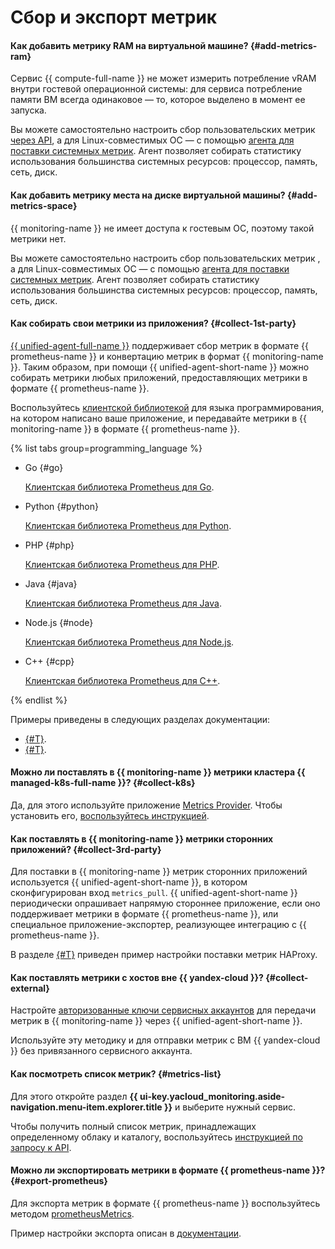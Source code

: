 # Сбор и экспорт метрик

#### Как добавить метрику RAM на виртуальной машине? {#add-metrics-ram}

Сервис {{ compute-full-name }} не может измерить потребление vRAM внутри гостевой операционной системы: для сервиса потребление памяти ВМ всегда одинаковое — то, которое выделено в момент ее запуска.

Вы можете самостоятельно настроить сбор пользовательских метрик [через API](../../monitoring/operations/metric/add.md), а для Linux-совместимых ОС — с помощью [агента для поставки системных метрик](../../monitoring/operations/unified-agent/linux_metrics.md). Агент позволяет собирать статистику использования большинства системных ресурсов: процессор, память, сеть, диск.

#### Как добавить метрику места на диске виртуальной машины? {#add-metrics-space}

{{ monitoring-name }} не имеет доступа к гостевым ОС, поэтому такой метрики нет.

Вы можете самостоятельно настроить сбор пользовательских метрик [](../../monitoring/operations/metric/add.md), а для Linux-совместимых ОС — с помощью [агента для поставки системных метрик](../../monitoring/operations/unified-agent/linux_metrics.md). Агент позволяет собирать статистику использования большинства системных ресурсов: процессор, память, сеть, диск.

#### Как собирать свои метрики из приложения? {#collect-1st-party}

[{{ unified-agent-full-name }}](../../monitoring/operations/unified-agent/pull_prometheus.md) поддерживает сбор метрик в формате {{ prometheus-name }} и конвертацию метрик в формат {{ monitoring-name }}. Таким образом, при помощи {{ unified-agent-short-name }} можно собирать метрики любых приложений, предоставляющих метрики в формате {{ prometheus-name }}.

Воспользуйтесь [клиентской библиотекой](https://prometheus.io/docs/instrumenting/clientlibs/) для языка программирования, на котором написано ваше приложение, и передавайте метрики в {{ monitoring-name }} в формате {{ prometheus-name }}.

{% list tabs group=programming_language %}

- Go {#go}

  [Клиентская библиотека Prometheus для Go](https://github.com/prometheus/client_golang).

- Python {#python}

  [Клиентская библиотека Prometheus для Python](https://github.com/prometheus/client_python).

- PHP {#php}

  [Клиентская библиотека Prometheus для PHP](https://github.com/promphp/prometheus_client_php).

- Java {#java}

  [Клиентская библиотека Prometheus для Java](https://github.com/prometheus/client_java).

- Node.js {#node}

  [Клиентская библиотека Prometheus для Node.js](https://github.com/siimon/prom-client).

- C++ {#cpp}

  [Клиентская библиотека Prometheus для C++](https://github.com/jupp0r/prometheus-cpp).

{% endlist %}

Примеры приведены в следующих разделах документации:
* [{#T}](../../monitoring/operations/unified-agent/pull_prometheus.md).
* [{#T}](../../monitoring/operations/unified-agent/haproxy.md).

#### Можно ли поставлять в {{ monitoring-name }} метрики кластера {{ managed-k8s-full-name }}? {#collect-k8s}

Да, для этого используйте приложение [Metrics Provider](/marketplace/products/yc/metric-provider). Чтобы установить его, [воспользуйтесь инструкцией](../../managed-kubernetes/operations/applications/metrics-provider.md).

#### Как поставлять в {{ monitoring-name }} метрики сторонних приложений? {#collect-3rd-party}

Для поставки в {{ monitoring-name }} метрик сторонних приложений используется {{ unified-agent-short-name }}, в котором сконфигурирован вход `metrics_pull`. {{ unified-agent-short-name }} периодически опрашивает напрямую стороннее приложение, если оно поддерживает метрики в формате {{ prometheus-name }}, или специальное приложение-экспортер, реализующее интеграцию с {{ prometheus-name }}.

В разделе [{#T}](../../monitoring/operations/unified-agent/haproxy.md) приведен пример настройки поставки метрик HAProxy.

#### Как поставлять метрики с хостов вне {{ yandex-cloud }}? {#collect-external}

Настройте [авторизованные ключи сервисных аккаунтов](../../monitoring/operations/unified-agent/non-yc.md) для передачи метрик в {{ monitoring-name }} через {{ unified-agent-short-name }}.

Используйте эту методику и для отправки метрик с ВМ {{ yandex-cloud }} без привязанного сервисного аккаунта.

#### Как посмотреть список метрик? {#metrics-list}

Для этого откройте раздел **{{ ui-key.yacloud_monitoring.aside-navigation.menu-item.explorer.title }}** и выберите нужный сервис.

Чтобы получить полный список метрик, принадлежащих определенному облаку и каталогу, воспользуйтесь [инструкцией по запросу к API](../../monitoring/operations/metric/list.md).

#### Можно ли экспортировать метрики в формате {{ prometheus-name }}? {#export-prometheus}

Для экспорта метрик в формате {{ prometheus-name }} воспользуйтесь методом [prometheusMetrics](../../monitoring/api-ref/MetricsData/prometheusMetrics.md).

Пример настройки экспорта описан в [документации](../../monitoring/operations/metric/prometheusExport.md).